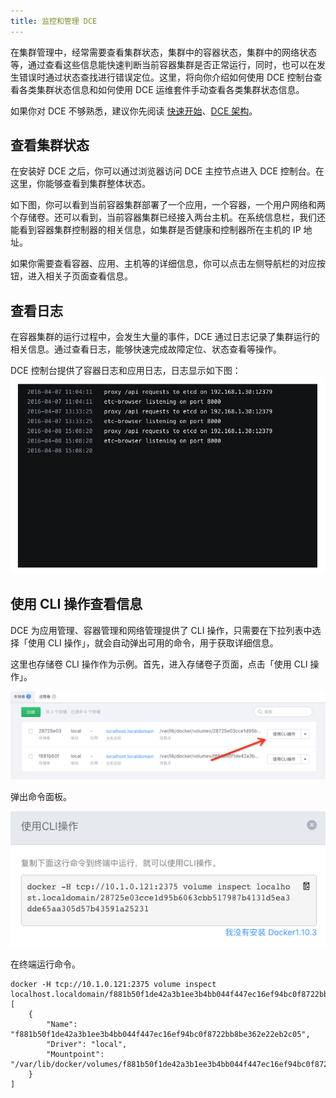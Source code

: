 ```yaml
---
title: 监控和管理 DCE
---
```


在集群管理中，经常需要查看集群状态，集群中的容器状态，集群中的网络状态等，通过查看这些信息能快速判断当前容器集群是否正常运行，同时，也可以在发生错误时通过状态查找进行错误定位。这里，将向你介绍如何使用 DCE 控制台查看各类集群状态信息和如何使用 DCE 运维套件手动查看各类集群状态信息。

如果你对 DCE 不够熟悉，建议你先阅读 [快速开始](http://docs.daocloud.io/daocloud-enterprise/quickstart)、[DCE 架构](http://docs.daocloud.io/daocloud-enterprise/architure)。

## 查看集群状态

在安装好 DCE 之后，你可以通过浏览器访问 DCE 主控节点进入 DCE 控制台。在这里，你能够查看到集群整体状态。

如下图，你可以看到当前容器集群部署了一个应用，一个容器，一个用户网络和两个存储卷。还可以看到，当前容器集群已经接入两台主机。在系统信息栏，我们还能看到容器集群控制器的相关信息，如集群是否健康和控制器所在主机的 IP 地址。
[](dce.png)

如果你需要查看容器、应用、主机等的详细信息，你可以点击左侧导航栏的对应按钮，进入相关子页面查看信息。

## 查看日志

在容器集群的运行过程中，会发生大量的事件，DCE 通过日志记录了集群运行的相关信息。通过查看日志，能够快速完成故障定位、状态查看等操作。

DCE 控制台提供了容器日志和应用日志，日志显示如下图：
![](log.jpg)


## 使用 CLI 操作查看信息

DCE 为应用管理、容器管理和网络管理提供了 CLI 操作，只需要在下拉列表中选择「使用 CLI 操作」，就会自动弹出可用的命令，用于获取详细信息。

这里也存储卷 CLI 操作作为示例。首先，进入存储卷子页面，点击「使用 CLI 操作」。

![](cli_01.png)

弹出命令面板。

![](cli_02.png)

在终端运行命令。

```
docker -H tcp://10.1.0.121:2375 volume inspect localhost.localdomain/f881b50f1de42a3b1ee3b4bb044f447ec16ef94bc0f8722bb8be362e22eb2c05
[
    {
        "Name": "f881b50f1de42a3b1ee3b4bb044f447ec16ef94bc0f8722bb8be362e22eb2c05",
        "Driver": "local",
        "Mountpoint": "/var/lib/docker/volumes/f881b50f1de42a3b1ee3b4bb044f447ec16ef94bc0f8722bb8be362e22eb2c05/_data"
    }
]
```


























